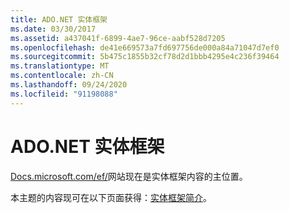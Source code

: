```yaml
---
title: ADO.NET 实体框架
ms.date: 03/30/2017
ms.assetid: a437041f-6899-4ae7-96ce-aabf528d7205
ms.openlocfilehash: de41e669573a7fd697756de000a84a71047d7ef0
ms.sourcegitcommit: 5b475c1855b32cf78d2d1bbb4295e4c236f39464
ms.translationtype: MT
ms.contentlocale: zh-CN
ms.lasthandoff: 09/24/2020
ms.locfileid: "91198088"
---
```

# <a name="adonet-entity-framework"></a>ADO.NET 实体框架

[Docs.microsoft.com/ef/](/ef/)网站现在是实体框架内容的主位置。  
  
 本主题的内容现可在以下页面获得：[实体框架简介](/ef/ef6/get-started)。
